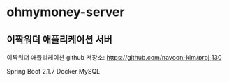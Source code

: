 # ohmymoney-server

## 이짝워뎌 애플리케이션 서버
이짝워뎌 애플리케이션 github 저장소: https://github.com/nayoon-kim/proj_130

Spring Boot 2.1.7
Docker
MySQL

